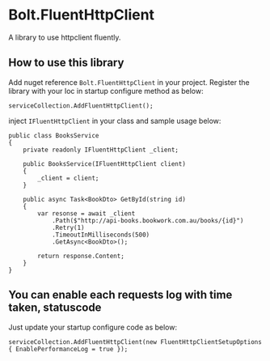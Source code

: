 # Bolt.FluentHttpClient

A library to use httpclient fluently.

## How to use this library

Add nuget reference `Bolt.FluentHttpClient` in your project. Register the library with your Ioc in startup configure method as below:

    serviceCollection.AddFluentHttpClient();

inject `IFluentHttpClient` in your class and sample usage below:

    public class BooksService
    {
        private readonly IFluentHttpClient _client;

        public BooksService(IFluentHttpClient client)
        {
            _client = client;
        }

        public async Task<BookDto> GetById(string id)
        {
            var resonse = await _client
                .Path($"http://api-books.bookwork.com.au/books/{id}")
                .Retry(1)
                .TimeoutInMilliseconds(500)
                .GetAsync<BookDto>();
            
            return response.Content;
        }
    }

## You can enable each requests log with time taken, statuscode

Just update your startup configure code as below:

    serviceCollection.AddFluentHttpClient(new FluentHttpClientSetupOptions { EnablePerformanceLog = true });

